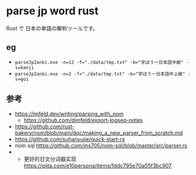 # parse jp word rust

Rust で 日本の単語の解析ツールです。

## eg
- `parseJp2anki.exe -n=12 -f="./data/tmp.txt" -b="学ぼうー日本語中級" -s=kanji`
- `parseJp2anki.exe -n=2 -f="./data/tmp.txt" -b="学ぼうー日本語中上級" -s=goi`

## 参考

* https://imfeld.dev/writing/parsing_with_nom
    * https://github.com/dimfeld/export-logseq-notes
* https://github.com/rust-bakery/nom/blob/main/doc/making_a_new_parser_from_scratch.md
* https://github.com/suhanyujie/quick-start-rs
* nom sql https://github.com/ms705/nom-sql/blob/master/src/parser.rs
* - 更好的日文分词器实现 https://qiita.com/e10persona/items/fddc795e70a05f3bc907
